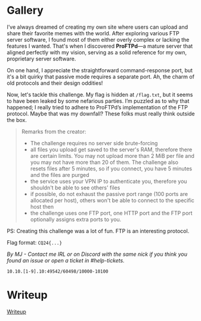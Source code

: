 # Gallery

I’ve always dreamed of creating my own site where users can upload and share their favorite memes with the world. After exploring various FTP server software, I found most of them either overly complex or lacking the features I wanted. That's when I discovered __ProFTPd__—a mature server that aligned perfectly with my vision, serving as a solid reference for my own, proprietary server software.

On one hand, I appreciate the straightforward command-response port, but it's a bit quirky that passive mode requires a separate port. Ah, the charm of old protocols and their design oddities!

Now, let's tackle this challenge. My flag is hidden at `/flag.txt`, but it seems to have been leaked by some nefarious parties. I’m puzzled as to why that happened; I really tried to adhere to ProFTPd’s implementation of the FTP protocol. Maybe that was my downfall? These folks must really think outside the box.

> Remarks from the creator:
> * The challenge requires no server side brute-forcing
> * all files you upload get saved to the server's RAM, therefore there are certain limits. You may not upload more than 2 MiB per file and you may not have more than 20 of them. The challenge also resets files after 5 minutes, so if you connect, you have 5 minutes and the files are purged
> * the service uses your VPN IP to authenticate you, therefore you shouldn't be able to see others' files
> * if possible, do not exhaust the passive port range (100 ports are allocated per host), others won't be able to connect to the specific host then
> * the challenge uses one FTP port, one HTTP port and the FTP port optionally assigns extra ports to you.

PS: Creating this challenge was a lot of fun. FTP is an interesting protocol.

Flag format: `CQ24{...}`

*By MJ - Contact me IRL or on Discord with the same nick if you think you found an issue or open a ticket in #help-tickets.*

`10.10.[1-9].10:49542/60498/10000-10100 `

# Writeup

[Writeup](WRITEUP.md)
